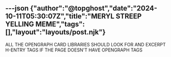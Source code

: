 ---json
{"author":"@topghost","date":"2024-10-11T05:30:07Z","title":"MERYL STREEP YELLING MEME","tags":[],"layout":"layouts/post.njk"}
---
ALL THE OPENGRAPH CARD LIBRARIES SHOULD LOOK FOR AND EXCERPT H-ENTRY TAGS IF THE PAGE DOESN&#x27;T HAVE OPENGRAPH TAGS
